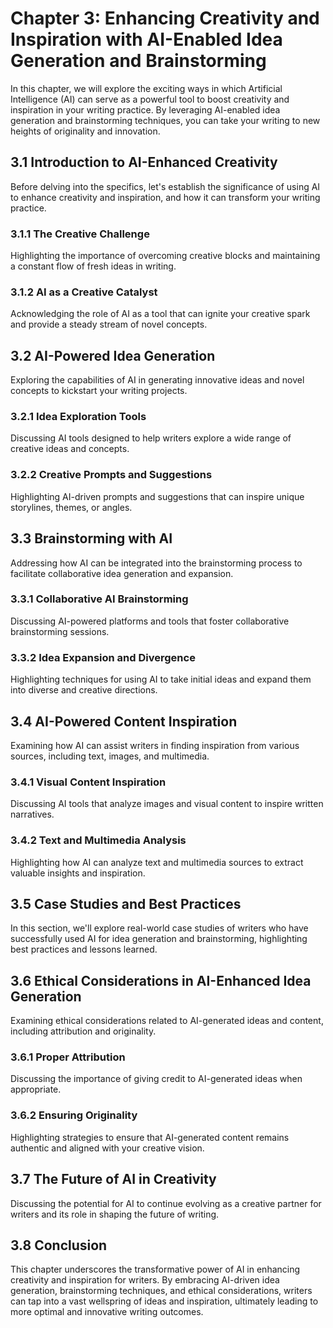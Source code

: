 Chapter 3: Enhancing Creativity and Inspiration with AI-Enabled Idea Generation and Brainstorming
=================================================================================================

In this chapter, we will explore the exciting ways in which Artificial Intelligence (AI) can serve as a powerful tool to boost creativity and inspiration in your writing practice. By leveraging AI-enabled idea generation and brainstorming techniques, you can take your writing to new heights of originality and innovation.

3.1 Introduction to AI-Enhanced Creativity
------------------------------------------

Before delving into the specifics, let's establish the significance of using AI to enhance creativity and inspiration, and how it can transform your writing practice.

### 3.1.1 The Creative Challenge

Highlighting the importance of overcoming creative blocks and maintaining a constant flow of fresh ideas in writing.

### 3.1.2 AI as a Creative Catalyst

Acknowledging the role of AI as a tool that can ignite your creative spark and provide a steady stream of novel concepts.

3.2 AI-Powered Idea Generation
------------------------------

Exploring the capabilities of AI in generating innovative ideas and novel concepts to kickstart your writing projects.

### 3.2.1 Idea Exploration Tools

Discussing AI tools designed to help writers explore a wide range of creative ideas and concepts.

### 3.2.2 Creative Prompts and Suggestions

Highlighting AI-driven prompts and suggestions that can inspire unique storylines, themes, or angles.

3.3 Brainstorming with AI
-------------------------

Addressing how AI can be integrated into the brainstorming process to facilitate collaborative idea generation and expansion.

### 3.3.1 Collaborative AI Brainstorming

Discussing AI-powered platforms and tools that foster collaborative brainstorming sessions.

### 3.3.2 Idea Expansion and Divergence

Highlighting techniques for using AI to take initial ideas and expand them into diverse and creative directions.

3.4 AI-Powered Content Inspiration
----------------------------------

Examining how AI can assist writers in finding inspiration from various sources, including text, images, and multimedia.

### 3.4.1 Visual Content Inspiration

Discussing AI tools that analyze images and visual content to inspire written narratives.

### 3.4.2 Text and Multimedia Analysis

Highlighting how AI can analyze text and multimedia sources to extract valuable insights and inspiration.

3.5 Case Studies and Best Practices
-----------------------------------

In this section, we'll explore real-world case studies of writers who have successfully used AI for idea generation and brainstorming, highlighting best practices and lessons learned.

3.6 Ethical Considerations in AI-Enhanced Idea Generation
---------------------------------------------------------

Examining ethical considerations related to AI-generated ideas and content, including attribution and originality.

### 3.6.1 Proper Attribution

Discussing the importance of giving credit to AI-generated ideas when appropriate.

### 3.6.2 Ensuring Originality

Highlighting strategies to ensure that AI-generated content remains authentic and aligned with your creative vision.

3.7 The Future of AI in Creativity
----------------------------------

Discussing the potential for AI to continue evolving as a creative partner for writers and its role in shaping the future of writing.

3.8 Conclusion
--------------

This chapter underscores the transformative power of AI in enhancing creativity and inspiration for writers. By embracing AI-driven idea generation, brainstorming techniques, and ethical considerations, writers can tap into a vast wellspring of ideas and inspiration, ultimately leading to more optimal and innovative writing outcomes.
